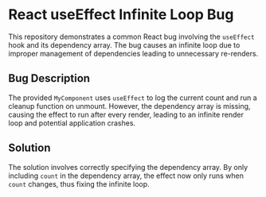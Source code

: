 # React useEffect Infinite Loop Bug

This repository demonstrates a common React bug involving the `useEffect` hook and its dependency array.  The bug causes an infinite loop due to improper management of dependencies leading to unnecessary re-renders.

## Bug Description

The provided `MyComponent` uses `useEffect` to log the current count and run a cleanup function on unmount.  However, the dependency array is missing, causing the effect to run after every render, leading to an infinite render loop and potential application crashes.

## Solution

The solution involves correctly specifying the dependency array. By only including `count` in the dependency array, the effect now only runs when `count` changes, thus fixing the infinite loop.